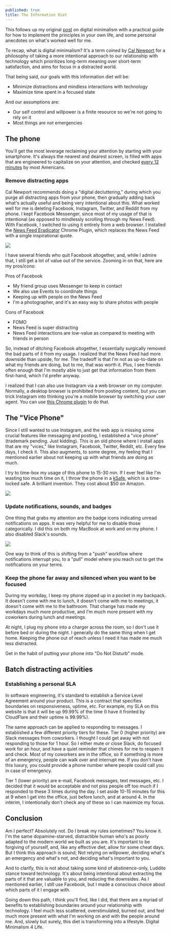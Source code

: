 ```yaml
---
published: true
title: The Information Diet
---
```

This follows up my original [post](https://www.davidmerrick.me/2019/06/15/digital-minimalism-review/) on digital minimalism with a practical guide for how to implement the principles in your own life, and some personal anecdotes on what's worked well for me.

To recap, what is digital minimalism? It's a term coined by [Cal Newport](https://www.amazon.com/dp/B07DBRBP7G/ref=dp-kindle-redirect?_encoding=UTF8&btkr=1) for a philosophy of taking a more intentional approach to our relationship with technology which prioritizes long-term meaning over short-term satisfaction, and aims for focus in a distracted world.

That being said, our goals with this information diet will be:
- Minimize distractions and mindless interactions with technology
- Maximize time spent in a focused state

And our assumptions are:
- Our self control and willpower is a finite resource so we're not going to rely on it
- Most things are not emergencies

## The phone

You'll get the most leverage reclaiming your attention by starting with your smartphone. It's always the nearest and dearest screen, is filled with apps that are engineered to capitalize on your attention, and checked [every 12 minutes](https://nypost.com/2017/11/08/americans-check-their-phones-80-times-a-day-study/) by most Americans.

### Remove distracting apps

Cal Newport recommends doing a "digital decluttering," during which you purge all distracting apps from your phone, then gradually adding back what's actually useful and being very intentional about this. What worked well for me is deleting Facebook, Instagram, Twitter, and Reddit from my phone. I kept Facebook Messenger, since most of my usage of that is intentional (as opposed to mindlessly scrolling through my News Feed). With Facebook, I switched to using it entirely from a web browser. I installed the [News Feed Eradicator](https://chrome.google.com/webstore/detail/news-feed-eradicator-for/fjcldmjmjhkklehbacihaiopjklihlgg?hl=en) Chrome Plugin, which replaces the News Feed with a single inspirational quote.

![]({{site.cdn_path}}/2019/10/28/news_feed_eradicator.png)

I have several friends who quit Facebook altogether, and, while I admire that, I still get a lot of value out of the service. Zooming in on that, here are my pros/cons:

Pros of Facebook
- My friend group uses Messenger to keep in contact
- We also use Events to coordinate things
- Keeping up with people on the News Feed
- I'm a photographer, and it's an easy way to share photos with people

Cons of Facebook
- FOMO
- News Feed is super distracting
- News Feed interactions are low-value as compared to meeting with friends in person

So, instead of ditching Facebook altogether, I essentially surgically removed the bad parts of it from my usage. I realized that the News Feed had more downside than upside, for me. The tradeoff is that I'm not as up-to-date on what my friends are doing, but to me, that was worth it. Plus, I see friends often enough that I'm mostly able to just get that information from them first-hand, which I'd prefer anyway.

I realized that I can also use Instagram via a web browser on my computer. Normally, a desktop browser is prohibited from posting content, but you can trick Instagram into thinking you're a mobile browser by switching your user agent. You can use [this Chrome plugin](https://chrome.google.com/webstore/detail/user-agent-switcher-for-c/djflhoibgkdhkhhcedjiklpkjnoahfmg) to do that.

## The "Vice Phone"

Since I still wanted to use Instagram, and the web app is missing some crucial features like messaging and posting, I established a "vice phone" (trademark pending. Just kidding). This is an old phone where I install apps that are my "vices," like Instagram, Facebook, Twitter, Reddit, etc. Every few days, I check it. This also augments, to some degree, my feeling that I mentioned earlier about not keeping up with what friends are doing as much.

I try to time-box my usage of this phone to 15-30 min. If I ever feel like I'm wasting too much time on it, I throw the phone in a [kSafe](https://www.thekitchensafe.com), which is a time-locked safe. A brilliant invention. They cost about $50 on Amazon.

![]({{site.cdn_path}}/2019/10/28/ksafe.jpg)

### Update notifications, sounds, and badges

One thing that grabs my attention are the badge icons indicating unread notifications on apps. It was very helpful for me to disable those categorically. I did this on both my MacBook at work and on my phone. I also disabled Slack's sounds.

![]({{site.cdn_path}}/2019/10/28/badges.jpg)

One way to think of this is shifting from a "push" workflow where notifications interrupt you, to a "pull" model where you reach out to get the notifications on your terms.

### Keep the phone far away and silenced when you want to be focused

During my workday, I keep my phone zipped up in a pocket in my backpack. It doesn't come with me to lunch, it doesn't come with me to meetings, it doesn't come with me to the bathroom. That change has made my workdays much more productive, and I'm much more present with my coworkers during lunch and meetings.

At night, I plug my phone into a charger across the room, so I don't use it before bed or during the night. I generally do the same thing when I get home. Keeping the phone out of reach unless I need it has made me much less distracted.

Get in the habit of putting your phone into "Do Not Disturb" mode.

## Batch distracting activities

### Establishing a personal SLA

In software engineering, it's standard to establish a Service Level Agreement around your product. This is a contract that specifies boundaries on responsiveness, uptime, etc. For example, my SLA on this website is that it will be up 99.99% of the time (I have it fronted by CloudFlare and their uptime is 99.99%).

The same approach can be applied to responding to messages. I established a few different priority tiers for these. Tier 0 (higher priority) are Slack messages from coworkers. I thought I could get away with not responding to those for 1 hour. So I either mute or close Slack, do focused work for an hour, and have a quiet reminder that chimes for me to reopen it and check. Most of my coworkers are in the office, so if something is more of an emergency, people can walk over and interrupt me. If you don't have this luxury, you could provide a phone number where people could call you in case of emergency.

Tier 1 (lower priority) are e-mail, Facebook messages, text messages, etc. I decided that it would be acceptable and not piss people off too much if I responded to these 3 times during the day. I set aside 10-15 minutes for this at 9 when I get into the office, just before lunch, and at around 4. In the interim, I intentionally don't check any of these so I can maximize my focus.

## Conclusion

Am I perfect? Absolutely not. Do I break my rules sometimes? You know it. I'm the same dopamine-starved, distractible human who's as poorly adapted to the modern world we built as you are. It's important to be forgiving of yourself, and, like any effective diet, allow for some cheat days. But I think this approach is sound; Not relying on willpower, deciding what's an emergency and what's not, and deciding what's important to you. 

And to clarify, this is not about taking some kind of abstinence-only, Luddite stance toward technology. It's about being intentional about extracting the parts of it that are valuable to you, and reducing the downsides. As I mentioned earlier, I still use Facebook, but I made a conscious choice about which parts of it I engage with.

Going down this path, I think you'll find, like I did, that there are a myriad of benefits to establishing boundaries around your relationship with technology. I feel much less scattered, overstimulated, burned out, and feel much more present with what I'm working on and with the people around me. And, slowly but surely, this diet is transforming into a lifestyle. Digital Minimalism 4 Life.

